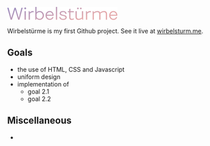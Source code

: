 ![Wirbelstürme Logo](logo_monochrome.png)

Wirbelstürme is my first Github project. See it live at [wirbelsturm.me](http://wirbelstur.me/).

## Goals

* the use of HTML, CSS and Javascript
* uniform design
* implementation of
  * goal 2.1
  * goal 2.2

## Miscellaneous

* 
